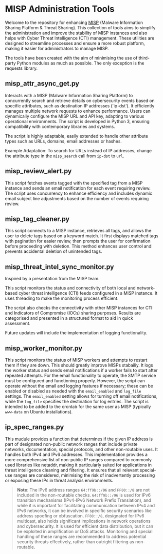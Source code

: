 # MISP Administration Tools

Welcome to the repository for enhancing [MISP](https://github.com/MISP/MISP/) (Malware Information Sharing Platform & Threat Sharing). This collection of tools aims to simplify the administration and improve the stability of MISP instances and also helps with Cyber Threat Intelligence (CTI) management. These utilities are designed to streamline processes and ensure a more robust platform, making it easier for administrators to manage MISP.

The tools have been created with the aim of minimising the use of third-party Python modules as much as possible. The only exception is the requests library.


## misp_attr_async_get.py 
Interacts with a MISP (Malware Information Sharing Platform) to concurrently search and
retrieve details on cybersecurity events based on specific attributes, such as destination IP addresses ('ip-dst').
It efficiently manages multiple network requests to enhance performance. Users can dynamically configure the MISP URL
and API key, adapting to various operational environments. The script is developed in Python 3, ensuring compatibility
with contemporary libraries and systems. 

The script is highly adaptable, easily extended to handle other attribute types such as URLs, domains, email addresses or hashes.

Example Adaptation:
To search for URLs instead of IP addresses, change the attribute type in the `misp_search` call from `ip-dst` to `url`.

## misp_review_alert.py
This script fetches events tagged with the specified tag from a MISP instance and sends an email notification for each
event requiring review. The script uses concurrency to enhance efficiency and includes dynamic email subject line
adjustments based on the number of events requiring review.

## misp_tag_cleaner.py
This script connects to a MISP instance, retrieves all tags, and allows the user to delete tags based on a keyword match. It first displays matched tags with pagination for easier review, then prompts the user for confirmation before proceeding with deletion. This method enhances user control and prevents accidental deletion of unintended tags.

## misp_threat_intel_sync_monitor.py
Inspired by a presentation from the MISP team.

This script monitors the status and connectivity of both local and network-based cyber threat intelligence 
(CTI) feeds configured in a MISP instance. It uses threading to make the monitoring process efficient. 

The script also checks the connectivity with other MISP instances for CTI and Indicators of Compromise (IOCs) sharing purposes. Results are categorised and presented in a structured format to aid in quick assessment.

Future updates will include the implementation of logging functionality.

## misp_worker_monitor.py
This script monitors the status of MISP workers and attempts to restart them if they are down. This should greatly improve MISPs stabailiy. It logs the worker status and sends email notifications if a worker fails to start after repeated attempts. For the email functionality to operate, the SMTP service must be configured and functioning properly. However, the script can operate without the email and logging features if necessary; these can be enabled or disabled as needed with the `email_enabled` and `log_file` settings. The `email_enabled` setting allows for turning off email notifications, while the `log_file` specifies the destination for log entries. The script is intended to be added to the crontab for the same user as MISP (typically `www-data` on Ubuntu installations).

## ip_spec_ranges.py
This mudule provides a function that determines if the given IP address is part of designated non-public network ranges that include private networks, documentation, special protocols, and other non-routable uses. It handles both IPv4 and IPv6 addresses. This implementation provides a more comprehensive list of non-public IP ranges compared to commonly used libraries like netaddr, making it particularly suited for applications in threat intelligence cleaning and filtering. It ensures that all relevant special-use ranges are considered, minimising the risk of inadvertently processing or exposing these IPs in threat analysis environments.
> **Note**: The IPv6 address ranges `64:ff9b::/96` and `FF00::/8` are not included in the non-routable checks. `64:ff9b::/96` is used for IPv6 transition mechanisms (IPv4-IPv6 Network Prefix Translation), and while it is important for facilitating communication between IPv4 and IPv6 networks, it can be involved in specific security scenarios like address spoofing or obfuscation. `FF00::/8`, designated for IPv6 multicast, also holds significant implications in network operations and cybersecurity. It is used for efficient data distribution, but it can be exploited in amplification or DoS attacks. Monitoring and special handling of these ranges are recommended to address potential security threats effectively, rather than outright filtering as non-routable.


    





